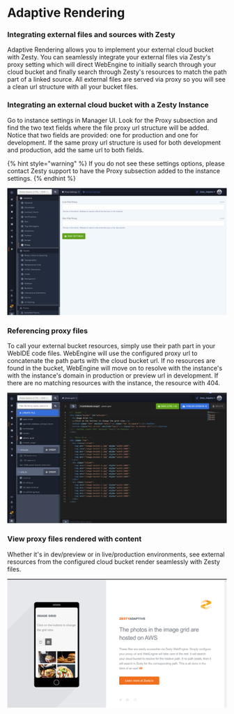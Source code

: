 # Adaptive Rendering

### Integrating external files and sources with Zesty

Adaptive Rendering allows you to implement your external cloud bucket with Zesty. You can seamlessly integrate your external files via Zesty's proxy setting which will direct WebEngine to initially search through your cloud bucket and finally search through Zesty's resources to match the path part of a linked source. All external files are served via proxy so you will see a clean url structure with all your bucket files.

### Integrating an external cloud bucket with a Zesty Instance

Go to instance settings in Manager UI. Look for the Proxy subsection and find the two text fields where the file proxy url structure will be added. Notice that two fields are provided: one for production and one for development. If the same proxy url structure is used for both development and production, add the same url to both fields.

{% hint style="warning" %}
If you do not see these settings options, please contact Zesty support to have the Proxy subsection added to the instance settings.
{% endhint %}

![Instance Settings Proxy Fields](../../.gitbook/assets/screenshot-3-.png)

### Referencing proxy files

To call your external bucket resources, simply use their path part in your WebIDE code files. WebEngine will use the configured proxy url to concatenate the path parts with the cloud bucket url. If no resources are found in the bucket, WebEngine will move on to resolve with the instance's with the instance's domain in production or preview url in development. If there are no matching resources with the instance, the resource with 404.

![Notice the images sources have a path part as their reference](../../.gitbook/assets/screenshot-4-.png)

### View proxy files rendered with content

Whether it's in dev/preview or in live/production environments, see external resources from the configured cloud bucket render seamlessly with Zesty files.

![](../../.gitbook/assets/screenshot-5-.png)

